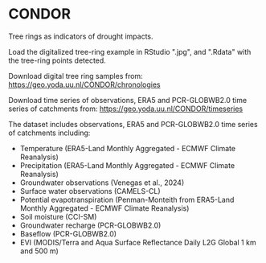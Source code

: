 # CONDOR
Tree rings as indicators of drought impacts.

Load the digitalized tree-ring example in RStudio ".jpg", and ".Rdata" with the tree-ring points detected.

Download digital tree ring samples from: https://geo.yoda.uu.nl/CONDOR/chronologies

Download time series of observations, ERA5 and PCR-GLOBWB2.0 time series of catchments from: https://geo.yoda.uu.nl/CONDOR/timeseries

The dataset includes observations, ERA5 and PCR-GLOBWB2.0 time series of catchments including:
- Temperature (ERA5-Land Monthly Aggregated - ECMWF Climate Reanalysis)
- Precipitation (ERA5-Land Monthly Aggregated - ECMWF Climate Reanalysis)
- Groundwater observations (Venegas et al., 2024)
- Surface water observations (CAMELS-CL)
- Potential evapotranspiration (Penman-Monteith from ERA5-Land Monthly Aggregated - ECMWF Climate Reanalysis)
- Soil moisture (CCI-SM)
- Groundwater recharge (PCR-GLOBWB2.0)
- Baseflow (PCR-GLOBWB2.0)
- EVI (MODIS/Terra and Aqua Surface Reflectance Daily L2G Global 1 km and 500 m)
